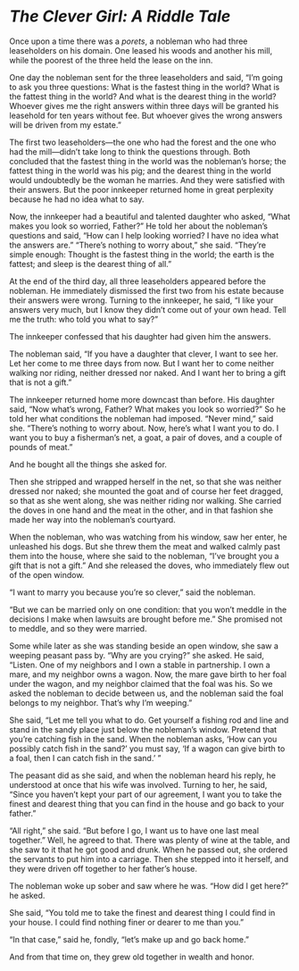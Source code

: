 # ***The Clever Girl: A Riddle Tale***



Once upon a time there was a *porets*, a nobleman who had three leaseholders on his domain. One leased his woods and another his mill, while the poorest of the three held the lease on the inn.

One day the nobleman sent for the three leaseholders and said, “I’m going to ask you three questions: What is the fastest thing in the world? What is the fattest thing in the world? And what is the dearest thing in the world? Whoever gives me the right answers within three days will be granted his leasehold for ten years without fee. But whoever gives the wrong answers will be driven from my estate.”

The first two leaseholders—the one who had the forest and the one who had the mill—didn’t take long to think the questions through. Both concluded that the fastest thing in the world was the nobleman’s horse; the fattest thing in the world was his pig; and the dearest thing in the world would undoubtedly be the woman he marries. And they were satisfied with their answers. But the poor innkeeper returned home in great perplexity because he had no idea what to say.

Now, the innkeeper had a beautiful and talented daughter who asked, “What makes you look so worried, Father?” He told her about the nobleman’s questions and said, “How can I help looking worried? I have no idea what the answers are.” “There’s nothing to worry about,” she said. “They’re simple enough: Thought is the fastest thing in the world; the earth is the fattest; and sleep is the dearest thing of all.” 



At the end of the third day, all three leaseholders appeared before the nobleman. He immediately dismissed the first two from his estate because their answers were wrong. Turning to the innkeeper, he said, “I like your answers very much, but I know they didn’t come out of your own head. Tell me the truth: who told you what to say?”

The innkeeper confessed that his daughter had given him the answers.

The nobleman said, “If you have a daughter that clever, I want to see her. Let her come to me three days from now. But I want her to come neither walking nor riding, neither dressed nor naked. And I want her to bring a gift that is not a gift.”

The innkeeper returned home more downcast than before. His daughter said, “Now what’s wrong, Father? What makes you look so worried?” So he told her what conditions the nobleman had imposed. “Never mind,” said she. “There’s nothing to worry about. Now, here’s what I want you to do. I want you to buy a fisherman’s net, a goat, a pair of doves, and a couple of pounds of meat.”

And he bought all the things she asked for.

Then she stripped and wrapped herself in the net, so that she was neither dressed nor naked; she mounted the goat and of course her feet dragged, so that as she went along, she was neither riding nor walking. She carried the doves in one hand and the meat in the other, and in that fashion she made her way into the nobleman’s courtyard.

When the nobleman, who was watching from his window, saw her enter, he unleashed his dogs. But she threw them the meat and walked calmly past them into the house, where she said to the nobleman, “I’ve brought you a gift that is not a gift.” And she released the doves, who immediately flew out of the open window.

“I want to marry you because you’re so clever,” said the nobleman.

“But we can be married only on one condition: that you won’t meddle in the decisions I make when lawsuits are brought before me.” She promised not to meddle, and so they were married.

Some while later as she was standing beside an open window, she saw a weeping peasant pass by. “Why are you crying?” she asked. He said, “Listen. One of my neighbors and I own a stable in partnership. I own a mare, and my neighbor owns a wagon. Now, the mare gave birth to her foal under the wagon, and my neighbor claimed that the foal was his. So we asked the nobleman to decide between us, and the nobleman said the foal belongs to my neighbor. That’s why I’m weeping.”

She said, “Let me tell you what to do. Get yourself a fishing rod and line and stand in the sandy place just below the nobleman’s window. Pretend that you’re catching fish in the sand. When the nobleman asks, ‘How can you possibly catch fish in the sand?’ you must say, ‘If a wagon can give birth to a foal, then I can catch fish in the sand.’ ”

The peasant did as she said, and when the nobleman heard his reply, he understood at once that his wife was involved. Turning to her, he said, “Since you haven’t kept your part of our agreement, I want you to take the finest and dearest thing that you can find in the house and go back to your father.”

“All right,” she said. “But before I go, I want us to have one last meal together.” Well, he agreed to that. There was plenty of wine at the table, and she saw to it that he got good and drunk. When he passed out, she ordered the servants to put him into a carriage. Then she stepped into it herself, and they were driven off together to her father’s house.

The nobleman woke up sober and saw where he was. “How did I get here?” he asked.

She said, “You told me to take the finest and dearest thing I could find in your house. I could find nothing finer or dearer to me than you.”

“In that case,” said he, fondly, “let’s make up and go back home.”

And from that time on, they grew old together in wealth and honor.